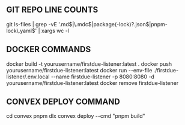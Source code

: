 ## GIT REPO LINE COUNTS

git ls-files | grep -vE '\.md$|\.mdc$|package(-lock)?\.json$|pnpm-lock\.yaml$' | xargs wc -l

## DOCKER COMMANDS

docker build -t yourusername/firstdue-listener:latest .
docker push yourusername/firstdue-listener:latest
docker run --env-file ./firstdue-listener/.env.local --name firstdue-listener -p 8080:8080 -d yourusername/firstdue-listener:latest
docker remove firstdue-listener

## CONVEX DEPLOY COMMAND

cd convex
pnpm dlx convex deploy --cmd "pnpm build"

